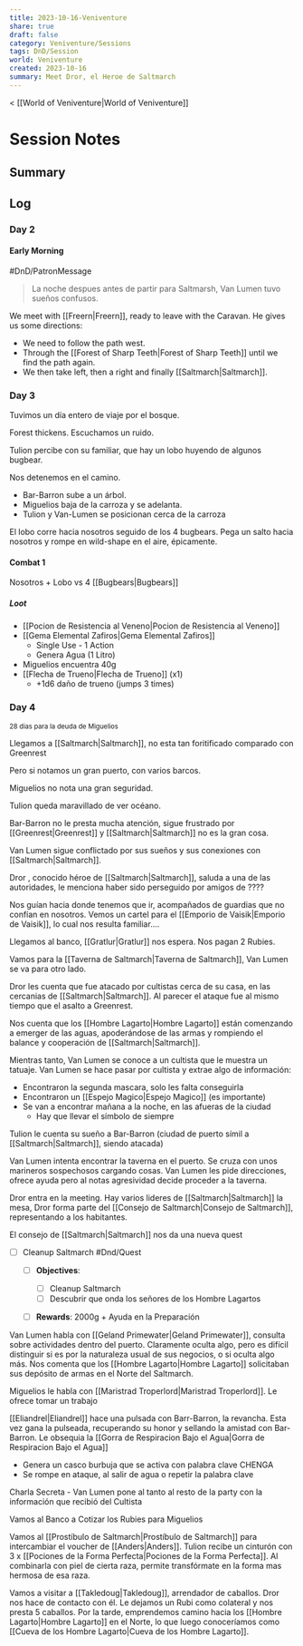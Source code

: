```yaml
---
title: 2023-10-16-Veniventure
share: true
draft: false
category: Veniventure/Sessions
tags: DnD/Session
world: Veniventure
created: 2023-10-16
summary: Meet Dror, el Heroe de Saltmarch
---
```

< [[World of Veniventure|World of Veniventure]]
# Session Notes

## Summary

## Log

### Day 2

#### Early Morning

#DnD/PatronMessage 
> La noche despues antes de partir para Saltmarsh, Van Lumen tuvo sueños confusos.

We meet with [[Freern|Freern]], ready to leave with the Caravan. He gives us some directions:
- We need to follow the path west. 
- Through the [[Forest of Sharp Teeth|Forest of Sharp Teeth]] until we find the path again.
- We then take left, then a right and finally [[Saltmarch|Saltmarch]].

### Day 3

Tuvimos un día entero de viaje por el bosque.

Forest thickens. Escuchamos un ruido. 

Tulion percibe con su familiar, que hay un lobo huyendo de algunos bugbear.

Nos detenemos en el camino. 
- Bar-Barron sube a un árbol. 
- Miguelios baja de la carroza y se adelanta. 
- Tulion y Van-Lumen se posicionan cerca de la carroza


El lobo corre hacia nosotros seguido de los 4 bugbears. 
Pega un salto hacia nosotros y rompe en wild-shape en el aire, épicamente. 

#### Combat 1

Nosotros + Lobo vs 4 [[Bugbears|Bugbears]] 

##### Loot
- [[Pocion de Resistencia al Veneno|Pocion de Resistencia al Veneno]]
- [[Gema Elemental Zafiros|Gema Elemental Zafiros]]
	- Single Use - 1 Action
	- Genera Agua (1 Litro)
- Miguelios encuentra 40g
- [[Flecha de Trueno|Flecha de Trueno]] (x1)
	- +1d6 daño de trueno (jumps 3 times)

### Day 4
<small>28 dias para la deuda de Miguelios</small>

Llegamos a [[Saltmarch|Saltmarch]], no esta tan foritificado comparado con Greenrest

Pero si notamos un gran puerto, con varios barcos. 

Miguelios no nota una gran seguridad.

Tulion queda maravillado de ver océano.

Bar-Barron no le presta mucha atención, sigue frustrado por [[Greenrest|Greenrest]] y [[Saltmarch|Saltmarch]] no es la gran cosa. 

Van Lumen sigue conflictado por sus sueños y sus conexiones con [[Saltmarch|Saltmarch]].

Dror , conocido héroe de [[Saltmarch|Saltmarch]], saluda a una de las autoridades, le menciona haber sido perseguido por amigos de ????

Nos guían hacia donde tenemos que ir, acompañados de guardias que no confían en nosotros. Vemos un cartel para el [[Emporio de Vaisik|Emporio de Vaisik]], lo cual nos resulta familiar.... 

Llegamos al banco, [[Gratlur|Gratlur]] nos espera. Nos pagan 2 Rubies.

Vamos para la [[Taverna de Saltmarch|Taverna de Saltmarch]], Van Lumen se va para otro lado. 

Dror les cuenta que fue atacado por cultistas cerca de su casa, en las cercanias de [[Saltmarch|Saltmarch]]. Al parecer el ataque fue al mismo tiempo que el asalto a Greenrest. 

Nos cuenta que los [[Hombre Lagarto|Hombre Lagarto]] están comenzando a emerger de las aguas, apoderándose de las armas y rompiendo el balance y cooperación de [[Saltmarch|Saltmarch]].

Mientras tanto, Van Lumen se conoce a un cultista que le muestra un tatuaje. Van Lumen se hace pasar por cultista y extrae algo de información:
- Encontraron la segunda mascara, solo les falta conseguirla
- Encontraron un [[Espejo Magico|Espejo Magico]] (es importante)
- Se van a encontrar mañana a la noche, en las afueras de la ciudad
	- Hay que llevar el símbolo de siempre

Tulion le cuenta su sueño a Bar-Barron (ciudad de puerto símil a [[Saltmarch|Saltmarch]], siendo atacada)

Van Lumen intenta encontrar la taverna en el puerto. Se cruza con unos marineros sospechosos cargando cosas. Van Lumen les pide direcciones, ofrece ayuda pero al notas agresividad decide proceder a la taverna. 

Dror entra en la meeting. Hay varios lideres de [[Saltmarch|Saltmarch]] la mesa, Dror forma parte del [[Consejo de Saltmarch|Consejo de Saltmarch]], representando a los habitantes.

El consejo de [[Saltmarch|Saltmarch]] nos da una nueva quest
- [ ] Cleanup Saltmarch #Dnd/Quest 
	- [ ] **Objectives**: 
		- [ ] Cleanup Saltmarch
		- [ ] Descubrir que onda los señores de los Hombre Lagartos
	- [ ] **Rewards**: 2000g + Ayuda en la Preparación


Van Lumen habla con [[Geland Primewater|Geland Primewater]], consulta sobre actividades dentro del puerto. 
Claramente oculta algo, pero es difícil distinguir si es por la naturaleza usual de sus negocios, o si oculta algo más. Nos comenta que los [[Hombre Lagarto|Hombre Lagarto]] solicitaban sus depósito de armas en el Norte del Saltmarch.

Miguelios le habla con [[Maristrad Troperlord|Maristrad Troperlord]]. Le ofrece tomar un trabajo

[[Eliandrel|Eliandrel]] hace una pulsada con Barr-Barron, la revancha. Esta vez gana la pulseada, recuperando su honor y sellando la amistad con Bar-Barron. Le obsequia la [[Gorra de Respiracion Bajo el Agua|Gorra de Respiracion Bajo el Agua]]
- Genera un casco burbuja que se activa con palabra clave CHENGA
- Se rompe en ataque, al salir de agua o repetir la palabra clave

Charla Secreta - Van Lumen pone al tanto al resto de la party con la información que recibió del Cultista

Vamos al Banco a Cotizar los Rubies para Miguelios

Vamos al [[Prostíbulo de Saltmarch|Prostíbulo de Saltmarch]] para intercambiar el voucher de [[Anders|Anders]]. 
Tulion recibe un cinturón con 3 x [[Pociones de la Forma Perfecta|Pociones de la Forma Perfecta]]. Al combinarla con piel de cierta raza, permite transfórmate en la forma mas hermosa de esa raza.

Vamos a visitar a [[Takledoug|Takledoug]], arrendador de caballos. Dror nos hace de contacto con él. Le dejamos un Rubi como colateral y nos presta 5 caballos. Por la tarde, emprendemos camino hacia los [[Hombre Lagarto|Hombre Lagarto]] en el Norte, lo que luego conoceríamos como [[Cueva de los Hombre Lagarto|Cueva de los Hombre Lagarto]].




























